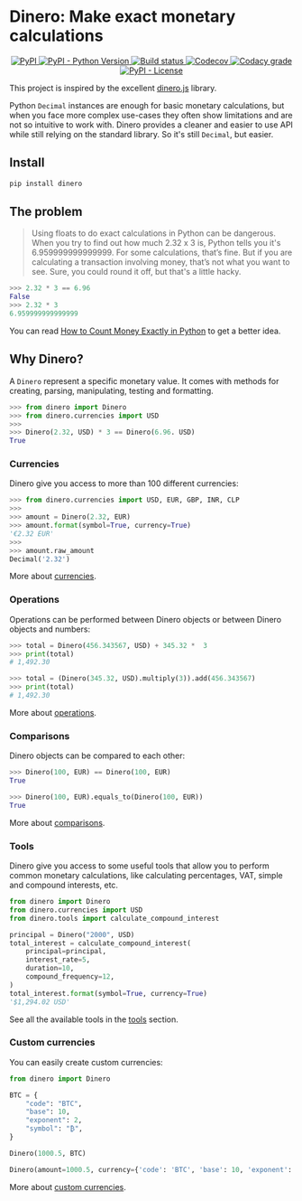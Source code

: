 # Dinero: Make exact monetary calculations

<div align="center">
  <a href="https://pypi.org/project/dinero/">
    <img alt="PyPI" src="https://img.shields.io/pypi/v/dinero">
  </a>
  <a href="https://pypi.org/project/dinero/">
    <img alt="PyPI - Python Version" src="https://img.shields.io/pypi/pyversions/dinero">
  </a>
  <a href="https://github.com/wilfredinni/dinero/actions">
    <img alt="Build status" src="https://github.com/wilfredinni/dinero/actions/workflows/test.yml/badge.svg" data-canonical-src="https://img.shields.io/github/workflow/status/Delgan/loguru/Tests/master" style="max-width: 100%;">
  </a>
  <a href="https://codecov.io/github/wilfredinni/dinero" > 
  <img alt="Codecov" src="https://img.shields.io/codecov/c/github/wilfredinni/dinero">
  </a>
  <a href="https://www.codacy.com/gh/wilfredinni/dinero/dashboard?utm_source=github.com&amp;utm_medium=referral&amp;utm_content=wilfredinni/dinero&amp;utm_campaign=Badge_Grade">
  <img alt="Codacy grade" src="https://img.shields.io/codacy/grade/d6b13235aec14905968fb4b0e9a5e8fd">
  </a>
  <a href="https://github.com/wilfredinni/dinero/blob/master/LICENSE">
    <img alt="PyPI - License" src="https://img.shields.io/pypi/l/dinero">
  </a>
</div>

This project is inspired by the excellent [dinero.js](https://github.com/dinerojs/dinero.js) library.

Python `Decimal` instances are enough for basic monetary calculations, but when you face more complex use-cases they often show limitations and are not so intuitive to work with. Dinero provides a cleaner and easier to use API while still relying on the standard library. So it's still `Decimal`, but easier.

## Install

```bash
pip install dinero
```

## The problem

> Using floats to do exact calculations in Python can be dangerous. When you try to find out how much 2.32 x 3 is, Python tells you it's 6.959999999999999. For some calculations, that’s fine. But if you are calculating a transaction involving money, that’s not what you want to see. Sure, you could round it off, but that's a little hacky.

```python
>>> 2.32 * 3 == 6.96
False
>>> 2.32 * 3
6.959999999999999
```

You can read [How to Count Money Exactly in Python](https://learnpython.com/blog/count-money-python/) to get a better idea.

## Why Dinero?

A `Dinero` represent a specific monetary value. It comes with methods for creating, parsing, manipulating, testing and formatting.

```python
>>> from dinero import Dinero
>>> from dinero.currencies import USD
>>>
>>> Dinero(2.32, USD) * 3 == Dinero(6.96. USD)
True
```

### Currencies

Dinero give you access to more than 100 different currencies:

```python
>>> from dinero.currencies import USD, EUR, GBP, INR, CLP
>>>
>>> amount = Dinero(2.32, EUR)
>>> amount.format(symbol=True, currency=True)
'€2.32 EUR'
>>>
>>> amount.raw_amount
Decimal('2.32')
```

More about [currencies](/dinero/currencies).

### Operations

Operations can be performed between Dinero objects or between Dinero objects and numbers:


```python
>>> total = Dinero(456.343567, USD) + 345.32 *  3
>>> print(total)
# 1,492.30
```

```python
>>> total = (Dinero(345.32, USD).multiply(3)).add(456.343567)
>>> print(total)
# 1,492.30
```

More about [operations](/dinero/started/#operations).

### Comparisons

Dinero objects can be compared to each other:

```python
>>> Dinero(100, EUR) == Dinero(100, EUR)
True
```

```python
>>> Dinero(100, EUR).equals_to(Dinero(100, EUR))
True
```

More about [comparisons](/dinero/started/#comparisons).

### Tools

Dinero give you access to some useful tools that allow you to perform common monetary calculations, like calculating percentages, VAT, simple and compound interests, etc.

```python
from dinero import Dinero
from dinero.currencies import USD
from dinero.tools import calculate_compound_interest

principal = Dinero("2000", USD)
total_interest = calculate_compound_interest(
    principal=principal,
    interest_rate=5,
    duration=10,
    compound_frequency=12,
)
total_interest.format(symbol=True, currency=True)
'$1,294.02 USD'
```

See all the available tools in the [tools](/dinero/tools/) section.

### Custom currencies

You can easily create custom currencies:

```python
from dinero import Dinero

BTC = {
    "code": "BTC",
    "base": 10,
    "exponent": 2,
    "symbol": "₿",
}

Dinero(1000.5, BTC)
```

```python
Dinero(amount=1000.5, currency={'code': 'BTC', 'base': 10, 'exponent': 2, 'symbol': '₿'})
```

More about [custom currencies](/dinero/currencies/#custom-currencies).
